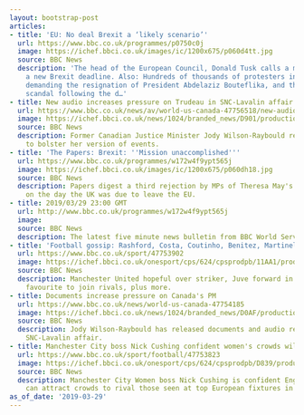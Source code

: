 ```yaml
---
layout: bootstrap-post
articles:
- title: 'EU: No deal Brexit a ‘likely scenario’'
  url: https://www.bbc.co.uk/programmes/p0750c0j
  image: https://ichef.bbci.co.uk/images/ic/1200x675/p060d4tt.jpg
  source: BBC News
  description: 'The head of the European Council, Donald Tusk calls a meeting to discuss
    a new Brexit deadline. Also: Hundreds of thousands of protesters in Algeria are
    demanding the resignation of President Abdelaziz Bouteflika, and the famous family
    scandal following the d…'
- title: New audio increases pressure on Trudeau in SNC-Lavalin affair
  url: https://www.bbc.co.uk/news/av/world-us-canada-47756518/new-audio-increases-pressure-on-trudeau-in-snc-lavalin-affair
  image: https://ichef.bbci.co.uk/news/1024/branded_news/D901/production/_106235555_p0750c3q.jpg
  source: BBC News
  description: Former Canadian Justice Minister Jody Wilson-Raybould releases a recording
    to bolster her version of events.
- title: 'The Papers: Brexit: ''Mission unaccomplished'''
  url: https://www.bbc.co.uk/programmes/w172w4f9ypt565j
  image: https://ichef.bbci.co.uk/images/ic/1200x675/p060dh18.jpg
  source: BBC News
  description: Papers digest a third rejection by MPs of Theresa May's Brexit plan
    on the day the UK was due to leave the EU.
- title: 2019/03/29 23:00 GMT
  url: http://www.bbc.co.uk/programmes/w172w4f9ypt565j
  image: 
  source: BBC News
  description: The latest five minute news bulletin from BBC World Service.
- title: 'Football gossip: Rashford, Costa, Coutinho, Benitez, Martinelli, Kruse'
  url: https://www.bbc.co.uk/sport/47753902
  image: https://ichef.bbci.co.uk/onesport/cps/624/cpsprodpb/11AA1/production/_106235327_rashford_getty.jpg
  source: BBC News
  description: Manchester United hopeful over striker, Juve forward in demand, ex-Liverpool
    favourite to join rivals, plus more.
- title: Documents increase pressure on Canada's PM
  url: https://www.bbc.co.uk/news/world-us-canada-47754185
  image: https://ichef.bbci.co.uk/news/1024/branded_news/D0AF/production/_106232435_hi052432680.jpg
  source: BBC News
  description: Jody Wilson-Raybould has released documents and audio related to the
    SNC-Lavalin affair.
- title: Manchester City boss Nick Cushing confident women's crowds will grow
  url: https://www.bbc.co.uk/sport/football/47753823
  image: https://ichef.bbci.co.uk/onesport/cps/624/cpsprodpb/D839/production/_106235355_gettyimages-1126970913.jpg
  source: BBC News
  description: Manchester City Women boss Nick Cushing is confident English clubs
    can attract crowds to rival those seen at top European fixtures in recent weeks.
as_of_date: '2019-03-29'
---
```


